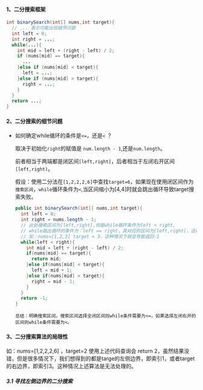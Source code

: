 #### 1、二分搜索框架

```java
int binarySearch(int[] nums,int target){
  // ... 表示可能出现细节问题
  int left = 0;
  int right = ...;
  while(...){
    int mid = left + (right - left) / 2;
    if (nums[mid] == target){
      ...
    }else if (nums[mid] < target){
      left = ...;
    }else if (nums[mid] > target){
      right = ...;
    }
  }
  return ...;
}
```

#### 2、二分搜索的细节问题

* 如何确定while循环的条件是`<=`，还是`<` ？

  取决于初始化`right`的赋值是 `num.length - 1`,还是`num.length`。

  前者相当于两端都是闭区间`[left,right]`，后者相当于左闭右开区间`[left,right)`。

  假设：使用二分法在`[1,2,2,2,6]`中查找`target=6`，如果现在使用闭区间作为`搜索区间`，`while`循环条件为`<`,当区间缩小为[4,4]时就会跳出循环导致target搜索失败。

  ```java
  public int binarySearch(int[] nums,int target){
    int left = 0;
    int right = nums.length - 1;
    // 此处搜索区间为[left,right],但是while循环条件为left < right,
    // while跳出循环的条件为：left == right，其对应的区间为[left,right]，这样当left==right的时候就会跳出循环，导致某些情况被跳过
    // 如：nums=[1,2,3] target = 3，这种情况下就会导致返回-1
    while(left < right){
      int mid = left + (right - left) / 2;
      if(nums[mid] == target){
        return mid;
      }else if(nums[mid] < target){
        left = mid + 1;
      }else if(nums[mid] > target){
        right = mid - 1;
      }
    }
    return -1;
  }
  ```

  `总结：明确搜索区间，搜索区间选择全闭区间则while条件需要为<=，如果选择左闭右开的区间则while条件需要为<。`

#### 3、二分搜索算法的局限性

如：nums=[1,2,2,2,6] ，target=2 使用上述代码查询会 return 2，虽然结果没错，但是很多情况下，我们想得到的都是targe的左侧边界，即索引1，或者target的右边界，即索引3。这种情况上述算法是无法处理的。

##### 3.1 寻找左侧边界的二分搜索

```java

```

